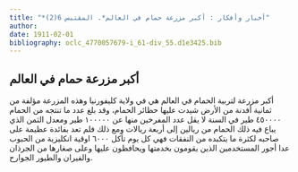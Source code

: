 ```yaml
---
title: "*أخبار وأفكار : أكبر مزرعة حمام في العالم*. المقتبس 6(2)"
author: 
date: 1911-02-01
bibliography: oclc_4770057679-i_61-div_55.d1e3425.bib
---
```




##  أكبر مزرعة حمام في العالم 


 أكبر مزرعة لتربية الحمام في العالم هي في ولاية كليفورنيا وهذه المزرعة مؤلفة من  ثمانية  أفدنة من الأرض شيدت عليها حظائر الحمام، وقد بلغ عدد ما تنتجه من الحمام  ٤٥٠٠٠٠  طير في السنة لا يقل عدد المفرخين منها عن  ١٠٠٠٠٠  طير ومعدل الثمن الذي يباع فيه ذلك الحمام من ريالين إلى  أربعة  ريالات ومع ذلك فلم تعد بفائدة عظيمة على صاحبه لكثرة ما يتكبده من النفقات فهي كل يوم تأكل  ٦٠٠٠  اوقية انكليزية من الحبوب عدا أجور المستخدمين الذين يقومون بخدمتها ويحافظون عليها وعلى صغارها من الجرذان والفيران والطيور الجوارح. 
